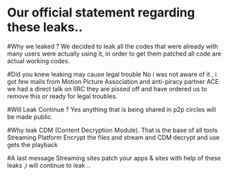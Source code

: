 # Our official statement regarding these leaks..

#Why we leaked ?
We decided to leak all the codes that were already with many users were actually using it, in order to get them patched all code are actual working codes.

#Did you knew leaking may cause legal trouble
No i was not aware of it , i got few mails from Motion Picture Association and anti-piracy partner ACE we had a direct talk on IIRC they are pissed off and have ordered us to remove this or ready for legal troubles.

#Will Leak Continue ?
Yes anything that is being shared in p2p circles will be made public.

#Why leak CDM (Content Decryption Module).
That is the base of all tools Streaming Platform Encrypt the files and stream and CDM decrypt and use gets the playback


#A last message
Streaming sites patch your apps & sites with help of these leaks ,i will continue to leak ..

